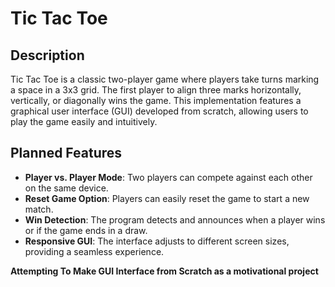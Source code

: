 # Tic Tac Toe

## Description
Tic Tac Toe is a classic two-player game where players take turns marking a space in a 3x3 grid. The first player to align three marks horizontally, vertically, or diagonally wins the game. This implementation features a graphical user interface (GUI) developed from scratch, allowing users to play the game easily and intuitively.

## Planned Features
- **Player vs. Player Mode**: Two players can compete against each other on the same device.
- **Reset Game Option**: Players can easily reset the game to start a new match.
- **Win Detection**: The program detects and announces when a player wins or if the game ends in a draw.
- **Responsive GUI**: The interface adjusts to different screen sizes, providing a seamless experience.

**Attempting To Make GUI Interface from Scratch as a motivational project**



